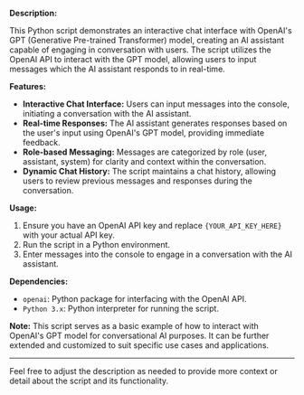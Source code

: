 **Description:**

This Python script demonstrates an interactive chat interface with OpenAI's GPT (Generative Pre-trained Transformer) model, creating an AI assistant capable of engaging in conversation with users. The script utilizes the OpenAI API to interact with the GPT model, allowing users to input messages which the AI assistant responds to in real-time.

**Features:**

- **Interactive Chat Interface:** Users can input messages into the console, initiating a conversation with the AI assistant.
- **Real-time Responses:** The AI assistant generates responses based on the user's input using OpenAI's GPT model, providing immediate feedback.
- **Role-based Messaging:** Messages are categorized by role (user, assistant, system) for clarity and context within the conversation.
- **Dynamic Chat History:** The script maintains a chat history, allowing users to review previous messages and responses during the conversation.

**Usage:**

1. Ensure you have an OpenAI API key and replace `{YOUR_API_KEY_HERE}` with your actual API key.
2. Run the script in a Python environment.
3. Enter messages into the console to engage in a conversation with the AI assistant.

**Dependencies:**

- `openai`: Python package for interfacing with the OpenAI API.
- `Python 3.x`: Python interpreter for running the script.

**Note:** This script serves as a basic example of how to interact with OpenAI's GPT model for conversational AI purposes. It can be further extended and customized to suit specific use cases and applications.

---

Feel free to adjust the description as needed to provide more context or detail about the script and its functionality.
